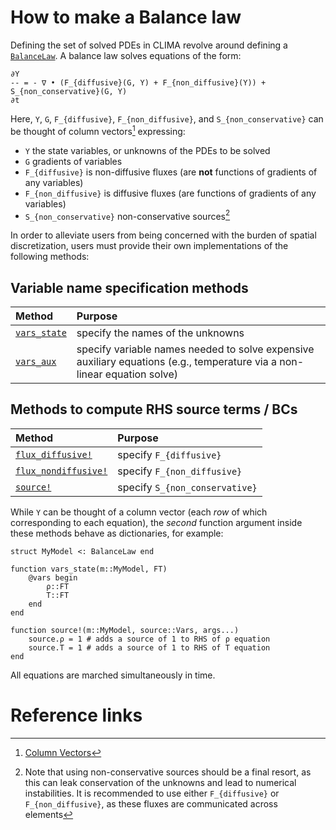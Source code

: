 # How to make a Balance law

Defining the set of solved PDEs in CLIMA revolve around defining a [`BalanceLaw`](@ref). A balance law solves equations of the form:

```
∂Y
-- = - ∇ • (F_{diffusive}(G, Y) + F_{non_diffusive}(Y)) + S_{non_conservative}(G, Y)
∂t
```

Here, `Y`, `G`, `F_{diffusive}`, `F_{non_diffusive}`, and `S_{non_conservative}` can be thought of column vectors[^1] expressing:

 - `Y` the state variables, or unknowns of the PDEs to be solved
 - `G` gradients of variables
 - `F_{diffusive}` is non-diffusive fluxes (are **not** functions of gradients of any variables)
 - `F_{non_diffusive}` is diffusive fluxes (are functions of gradients of any variables)
 - `S_{non_conservative}` non-conservative sources[^2]

In order to alleviate users from being concerned with the burden of spatial discretization, users must provide their own implementations of the following methods:

## Variable name specification methods
| **Method** | Purpose |
|:-----|:-----|
| [`vars_state`](@ref)         |  specify the names of the unknowns |
| [`vars_aux`](@ref)           |  specify variable names needed to solve expensive auxiliary equations (e.g., temperature via a non-linear equation solve)     |

## Methods to compute RHS source terms / BCs
| **Method** | Purpose |
|:-----|:-----|
| [`flux_diffusive!`](@ref)    |  specify `F_{diffusive}`           |
| [`flux_nondiffusive!`](@ref) |  specify `F_{non_diffusive}`       |
| [`source!`](@ref)            |  specify `S_{non_conservative}`    |


While `Y` can be thought of a column vector (each _row_ of which corresponding to each equation), the _second_ function argument inside these methods behave as dictionaries, for example:

```
struct MyModel <: BalanceLaw end

function vars_state(m::MyModel, FT)
    @vars begin
        ρ::FT
        T::FT
    end
end

function source!(m::MyModel, source::Vars, args...)
    source.ρ = 1 # adds a source of 1 to RHS of ρ equation
    source.T = 1 # adds a source of 1 to RHS of T equation
end
```

All equations are marched simultaneously in time.


# Reference links

[^1]: [Column Vectors](https://en.wikipedia.org/wiki/Row_and_column_vectors)
[^2]: Note that using non-conservative sources should be a final resort, as this can leak conservation of the unknowns and lead to numerical instabilities. It is recommended to use either `F_{diffusive}` or `F_{non_diffusive}`, as these fluxes are communicated across elements[^3]
[^3]: MPI communication occurs only across elements, not within each element, where there may be many [Gauss-Lobatto][^4] points
[^4]: [Gauss-Lobatto](https://en.wikipedia.org/wiki/Gaussian_quadrature#Gauss%E2%80%93Lobatto_rules)
